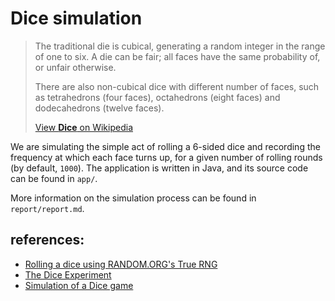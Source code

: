 
# Dice simulation

> The traditional die is cubical, generating a random integer in the
> range of one to six. A die can be fair; all faces have the same
> probability of, or unfair otherwise.
>
> There are also non-cubical dice with different number of faces,
> such as tetrahedrons (four faces), octahedrons (eight faces) and
> dodecahedrons (twelve faces).
>
> [View **Dice** on Wikipedia](https://en.wikipedia.org/wiki/Dice)

We are simulating the simple act of rolling a 6-sided dice
and recording the frequency at which each face turns up, for a
given number of rolling rounds (by default, `1000`). The application
is written in Java, and its source code can be found in `app/`.

More information on the simulation process can be found in
`report/report.md`.


## references:

* [Rolling a dice using RANDOM.ORG's True RNG](https://www.random.org/dice/)
* [The Dice Experiment](http://www.math.uah.edu/stat/apps/DiceExperiment.html)
* [Simulation of a Dice game](http://people.sc.fsu.edu/~jburkardt/m_src/dice_simulation/dice_simulation.html)

